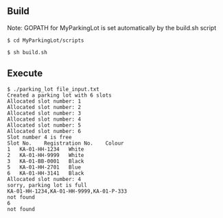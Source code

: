 ## Build

Note: GOPATH for MyParkingLot is set automatically by the build.sh script 

```
$ cd MyParkingLot/scripts

$ sh build.sh

```
## Execute

```
$ ./parking_lot file_input.txt
Created a parking lot with 6 slots
Allocated slot number: 1
Allocated slot number: 2
Allocated slot number: 3
Allocated slot number: 4
Allocated slot number: 5
Allocated slot number: 6
Slot number 4 is free
Slot No.	Registration No.	Colour
1	KA-01-HH-1234	White
2	KA-01-HH-9999	White
3	KA-01-BB-0001	Black
5	KA-01-HH-2701	Blue
6	KA-01-HH-3141	Black
Allocated slot number: 4
sorry, parking lot is full
KA-01-HH-1234,KA-01-HH-9999,KA-01-P-333
not found
6
not found
```